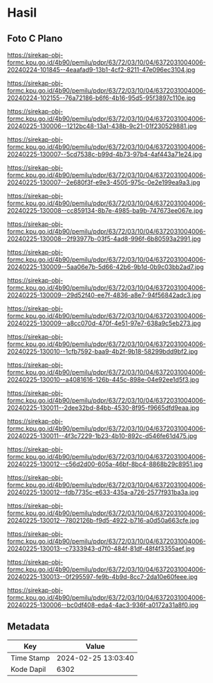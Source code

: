 # Hasil

## Foto C Plano

https://sirekap-obj-formc.kpu.go.id/4b90/pemilu/pdpr/63/72/03/10/04/6372031004006-20240224-101845--4eaafad9-13b1-4cf2-8211-47e096ec3104.jpg

https://sirekap-obj-formc.kpu.go.id/4b90/pemilu/pdpr/63/72/03/10/04/6372031004006-20240224-102155--76a72186-b6f6-4b16-95d5-95f3897c110e.jpg

https://sirekap-obj-formc.kpu.go.id/4b90/pemilu/pdpr/63/72/03/10/04/6372031004006-20240225-130006--1212bc48-13a1-438b-9c21-01f230529881.jpg

https://sirekap-obj-formc.kpu.go.id/4b90/pemilu/pdpr/63/72/03/10/04/6372031004006-20240225-130007--5cd7538c-b99d-4b73-97b4-4af443a71e24.jpg

https://sirekap-obj-formc.kpu.go.id/4b90/pemilu/pdpr/63/72/03/10/04/6372031004006-20240225-130007--2e680f3f-e9e3-4505-975c-0e2e199ea9a3.jpg

https://sirekap-obj-formc.kpu.go.id/4b90/pemilu/pdpr/63/72/03/10/04/6372031004006-20240225-130008--cc859134-8b7e-4985-ba9b-747673ee067e.jpg

https://sirekap-obj-formc.kpu.go.id/4b90/pemilu/pdpr/63/72/03/10/04/6372031004006-20240225-130008--2f93977b-03f5-4ad8-996f-6b80593a2991.jpg

https://sirekap-obj-formc.kpu.go.id/4b90/pemilu/pdpr/63/72/03/10/04/6372031004006-20240225-130009--5aa06e7b-5d66-42b6-9b1d-0b9c03bb2ad7.jpg

https://sirekap-obj-formc.kpu.go.id/4b90/pemilu/pdpr/63/72/03/10/04/6372031004006-20240225-130009--29d52f40-ee7f-4836-a8e7-94f56842adc3.jpg

https://sirekap-obj-formc.kpu.go.id/4b90/pemilu/pdpr/63/72/03/10/04/6372031004006-20240225-130009--a8cc070d-470f-4e51-97e7-638a9c5eb273.jpg

https://sirekap-obj-formc.kpu.go.id/4b90/pemilu/pdpr/63/72/03/10/04/6372031004006-20240225-130010--1cfb7592-baa9-4b2f-9b18-58299bdd9bf2.jpg

https://sirekap-obj-formc.kpu.go.id/4b90/pemilu/pdpr/63/72/03/10/04/6372031004006-20240225-130010--a4081616-126b-445c-898e-04e92ee1d5f3.jpg

https://sirekap-obj-formc.kpu.go.id/4b90/pemilu/pdpr/63/72/03/10/04/6372031004006-20240225-130011--2dee32bd-84bb-4530-8f95-f9665dfd9eaa.jpg

https://sirekap-obj-formc.kpu.go.id/4b90/pemilu/pdpr/63/72/03/10/04/6372031004006-20240225-130011--4f3c7229-1b23-4b10-892c-d546fe61d475.jpg

https://sirekap-obj-formc.kpu.go.id/4b90/pemilu/pdpr/63/72/03/10/04/6372031004006-20240225-130012--c56d2d00-605a-46bf-8bc4-8868b29c8951.jpg

https://sirekap-obj-formc.kpu.go.id/4b90/pemilu/pdpr/63/72/03/10/04/6372031004006-20240225-130012--fdb7735c-e633-435a-a726-2577f931ba3a.jpg

https://sirekap-obj-formc.kpu.go.id/4b90/pemilu/pdpr/63/72/03/10/04/6372031004006-20240225-130012--7802126b-f9d5-4922-b716-a0d50a663cfe.jpg

https://sirekap-obj-formc.kpu.go.id/4b90/pemilu/pdpr/63/72/03/10/04/6372031004006-20240225-130013--c7333943-d7f0-484f-81df-48f4f3355aef.jpg

https://sirekap-obj-formc.kpu.go.id/4b90/pemilu/pdpr/63/72/03/10/04/6372031004006-20240225-130013--0f295597-fe9b-4b9d-8cc7-2da10e60feee.jpg

https://sirekap-obj-formc.kpu.go.id/4b90/pemilu/pdpr/63/72/03/10/04/6372031004006-20240225-130006--bc0df408-eda4-4ac3-936f-a0172a31a8f0.jpg


## Metadata

| Key        | Value               |
| ---------- | ------------------- |
| Time Stamp | 2024-02-25 13:03:40 |
| Kode Dapil | 6302                |



